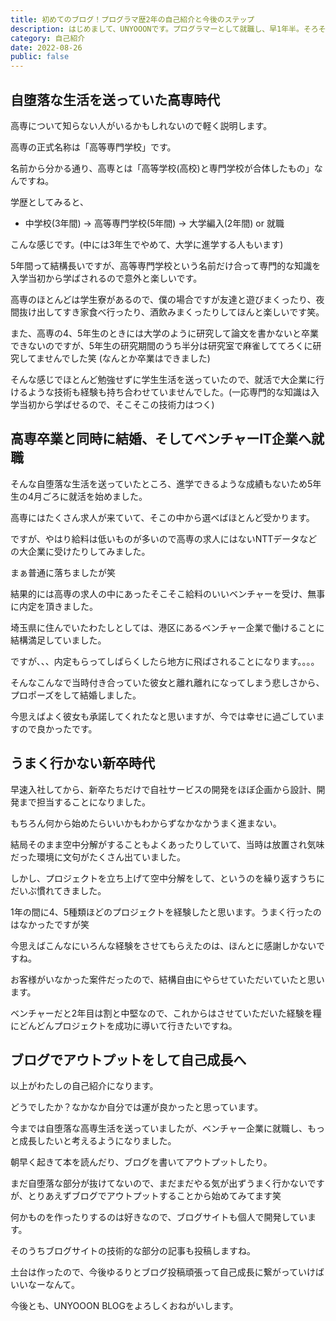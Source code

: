 ```yaml
---
title: 初めてのブログ！プログラマ歴2年の自己紹介と今後のステップ
description: はじめまして、UNYOOONです。プログラマーとして就職し、早1年半。そろそろ真面目にブログサイトを始める決意ができました。最近仕事でコードを書いていないので、復習も兼ねて自分でブログサイトを開発してみました。今回は初めてのブログ投稿ということで自己紹介をしたいと思います。
category: 自己紹介
date: 2022-08-26
public: false
---
```




## 自堕落な生活を送っていた高専時代

高専について知らない人がいるかもしれないので軽く説明します。

高専の正式名称は「高等専門学校」です。

名前から分かる通り、高専とは「高等学校(高校)と専門学校が合体したもの」なんですね。

学歴としてみると、

- 中学校(3年間) → 高等専門学校(5年間) → 大学編入(2年間) or 就職

こんな感じです。(中には3年生でやめて、大学に進学する人もいます)

5年間って結構長いですが、高等専門学校という名前だけ合って専門的な知識を入学当初から学ばされるので意外と楽しいです。

高専のほとんどは学生寮があるので、僕の場合ですが友達と遊びまくったり、夜間抜け出してすき家食べ行ったり、酒飲みまくったりしてほんと楽しいです笑。

また、高専の4、5年生のときには大学のように研究して論文を書かないと卒業できないのですが、5年生の研究期間のうち半分は研究室で麻雀しててろくに研究してませんでした笑 (なんとか卒業はできました)

そんな感じでほとんど勉強せずに学生生活を送っていたので、就活で大企業に行けるような技術も経験も持ち合わせていませんでした。(一応専門的な知識は入学当初から学ばせるので、そこそこの技術力はつく)



## 高専卒業と同時に結婚、そしてベンチャーIT企業へ就職

そんな自堕落な生活を送っていたところ、進学できるような成績もないため5年生の4月ごろに就活を始めました。

高専にはたくさん求人が来ていて、そこの中から選べばほとんど受かります。

ですが、やはり給料は低いものが多いので高専の求人にはないNTTデータなどの大企業に受けたりしてみました。

まぁ普通に落ちましたが笑

結果的には高専の求人の中にあったそこそこ給料のいいベンチャーを受け、無事に内定を頂きました。

埼玉県に住んでいたわたしとしては、港区にあるベンチャー企業で働けることに結構満足していました。

ですが、、、内定もらってしばらくしたら地方に飛ばされることになります。。。。

そんなこんなで当時付き合っていた彼女と離れ離れになってしまう悲しさから、プロポーズをして結婚しました。

今思えばよく彼女も承諾してくれたなと思いますが、今では幸せに過ごしていますので良かったです。



## うまく行かない新卒時代

早速入社してから、新卒たちだけで自社サービスの開発をほぼ企画から設計、開発まで担当することになりました。

もちろん何から始めたらいいかもわからずなかなかうまく進まない。

結局そのまま空中分解がすることもよくあったりしていて、当時は放置され気味だった環境に文句がたくさん出ていました。

しかし、プロジェクトを立ち上げて空中分解をして、というのを繰り返すうちにだいぶ慣れてきました。

1年の間に4、5種類ほどのプロジェクトを経験したと思います。うまく行ったのはなかったですが笑

今思えばこんなにいろんな経験をさせてもらえたのは、ほんとに感謝しかないですね。

お客様がいなかった案件だったので、結構自由にやらせていただいていたと思います。

ベンチャーだと2年目は割と中堅なので、これからはさせていただいた経験を糧にどんどんプロジェクトを成功に導いて行きたいですね。



## ブログでアウトプットをして自己成長へ

以上がわたしの自己紹介になります。

どうでしたか？なかなか自分では運が良かったと思っています。

今までは自堕落な高専生活を送っていましたが、ベンチャー企業に就職し、もっと成長したいと考えるようになりました。

朝早く起きて本を読んだり、ブログを書いてアウトプットしたり。

まだ自堕落な部分が抜けてないので、まだまだやる気が出ずうまく行かないですが、とりあえずブログでアウトプットすることから始めてみてます笑

何かものを作ったりするのは好きなので、ブログサイトも個人で開発しています。

そのうちブログサイトの技術的な部分の記事も投稿しますね。

土台は作ったので、今後ゆるりとブログ投稿頑張って自己成長に繋がっていけばいいなーなんて。



今後とも、UNYOOON BLOGをよろしくおねがいします。